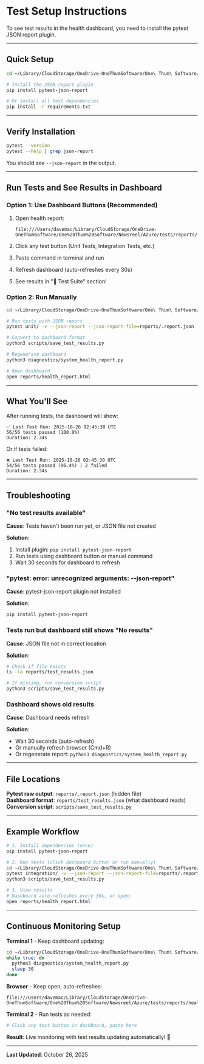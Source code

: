 # Test Setup Instructions

To see test results in the health dashboard, you need to install the pytest JSON report plugin.

---

## Quick Setup

```bash
cd ~/Library/CloudStorage/OneDrive-OneThumSoftware/One\ Thum\ Software/Newsreel/Azure/tests

# Install the JSON report plugin
pip install pytest-json-report

# Or install all test dependencies
pip install -r requirements.txt
```

---

## Verify Installation

```bash
pytest --version
pytest --help | grep json-report
```

You should see `--json-report` in the output.

---

## Run Tests and See Results in Dashboard

### Option 1: Use Dashboard Buttons (Recommended)

1. Open health report:
   ```
   file:///Users/davemac/Library/CloudStorage/OneDrive-OneThumSoftware/One%20Thum%20Software/Newsreel/Azure/tests/reports/health_report.html
   ```

2. Click any test button (Unit Tests, Integration Tests, etc.)

3. Paste command in terminal and run

4. Refresh dashboard (auto-refreshes every 30s)

5. See results in "🧪 Test Suite" section!

### Option 2: Run Manually

```bash
cd ~/Library/CloudStorage/OneDrive-OneThumSoftware/One\ Thum\ Software/Newsreel/Azure/tests

# Run tests with JSON report
pytest unit/ -v --json-report --json-report-file=reports/.report.json

# Convert to dashboard format
python3 scripts/save_test_results.py

# Regenerate dashboard
python3 diagnostics/system_health_report.py

# Open dashboard
open reports/health_report.html
```

---

## What You'll See

After running tests, the dashboard will show:

```
✅ Last Test Run: 2025-10-26 02:45:30 UTC
56/56 tests passed (100.0%)
Duration: 2.34s
```

Or if tests failed:

```
❌ Last Test Run: 2025-10-26 02:45:30 UTC
54/56 tests passed (96.4%) | 2 failed
Duration: 2.34s
```

---

## Troubleshooting

### "No test results available"

**Cause**: Tests haven't been run yet, or JSON file not created

**Solution**:
1. Install plugin: `pip install pytest-json-report`
2. Run tests using dashboard button or manual command
3. Wait 30 seconds for dashboard to refresh

### "pytest: error: unrecognized arguments: --json-report"

**Cause**: pytest-json-report plugin not installed

**Solution**:
```bash
pip install pytest-json-report
```

### Tests run but dashboard still shows "No results"

**Cause**: JSON file not in correct location

**Solution**:
```bash
# Check if file exists
ls -la reports/test_results.json

# If missing, run conversion script
python3 scripts/save_test_results.py
```

### Dashboard shows old results

**Cause**: Dashboard needs refresh

**Solution**:
- Wait 30 seconds (auto-refresh)
- Or manually refresh browser (Cmd+R)
- Or regenerate report: `python3 diagnostics/system_health_report.py`

---

## File Locations

**Pytest raw output**: `reports/.report.json` (hidden file)  
**Dashboard format**: `reports/test_results.json` (what dashboard reads)  
**Conversion script**: `scripts/save_test_results.py`

---

## Example Workflow

```bash
# 1. Install dependencies (once)
pip install pytest-json-report

# 2. Run tests (click dashboard button or run manually)
cd ~/Library/CloudStorage/OneDrive-OneThumSoftware/One\ Thum\ Software/Newsreel/Azure/tests
pytest integration/ -v --json-report --json-report-file=reports/.report.json
python3 scripts/save_test_results.py

# 3. View results
# Dashboard auto-refreshes every 30s, or open:
open reports/health_report.html
```

---

## Continuous Monitoring Setup

**Terminal 1** - Keep dashboard updating:
```bash
cd ~/Library/CloudStorage/OneDrive-OneThumSoftware/One\ Thum\ Software/Newsreel/Azure/tests
while true; do 
  python3 diagnostics/system_health_report.py
  sleep 30
done
```

**Browser** - Keep open, auto-refreshes:
```
file:///Users/davemac/Library/CloudStorage/OneDrive-OneThumSoftware/One%20Thum%20Software/Newsreel/Azure/tests/reports/health_report.html
```

**Terminal 2** - Run tests as needed:
```bash
# Click any test button in dashboard, paste here
```

**Result**: Live monitoring with test results updating automatically! 🎉

---

**Last Updated**: October 26, 2025

